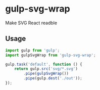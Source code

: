 # gulp-svg-wrap

Make SVG React readble

## Usage

```javascript
import gulp from 'gulp';
import gulpSvgWrap from 'gulp-svg-wrap';

gulp.task('default', function () {
    return gulp.src('svg/*.svg')
        .pipe(gulpSvgWrap())
        .pipe(gulp.dest('./out'));
});
```


